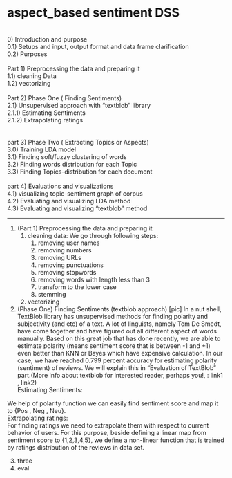 # aspect_based sentiment DSS

<br/>
0) Introduction and purpose<br/>
0.1) Setups and input, output format and data frame clarification<br/>
	0.2) Purposes <br/>
<br/>
Part 1) Preprocessing the data and preparing it<br/>
	1.1) cleaning Data<br/>
	1.2) vectorizing <br/>
<br/>
Part 2) Phase One ( Finding Sentiments)  <br/>
	2.1) Unsupervised approach with “textblob” library<br/>
		2.1.1) Estimating Sentiments<br/>
		2.1.2) Extrapolating ratings <br/>
<br/>
<br/>
part 3) Phase Two ( Extracting Topics or Aspects)<br/>
	3.0) Training LDA model <br/>
	3.1) Finding soft/fuzzy clustering of words <br/>
	3.2) Finding words distribution for each Topic<br/>
	3.3) Finding Topics-distribution for each document<br/>
<br/>
part 4) Evaluations and visualizations <br/>
	4.1) visualizing topic-sentiment graph of corpus <br/>
	4.2) Evaluating and visualizing LDA method<br/>
	4.3)  Evaluating and visualizing “textblob” method
<br/>

----------------------

1. (Part 1) Preprocessing the data and preparing it
	1. cleaning data: We go through following steps:
		1.	removing user names
		2.	removing numbers
		3.	removing URLs
		4.	removing punctuations
		5.	removing stopwords
		6.	removing words with length less than 3
		7.	transform to the lower case
		8.	stemming
	2) vectorizing
2. (Phase One) Finding Sentiments (textblob approach)
[pic]
In a nut shell, TextBlob library has unsupervised methods for finding polarity and subjectivity (and etc) of a text. A lot of linguists, namely Tom De Smedt, have come together and have figured out all different aspect of words manually. Based on this great job that has done recently, we are able to estimate polarity (means sentiment score that is between -1 and +1) even better than KNN or Bayes which have expensive calculation. In our case, we have reached 0.799 percent accuracy for estimating polarity (sentiment) of reviews. We will explain this in “Evaluation of TextBlob” part.(More info about textblob for interested reader, perhaps you!, : link1 , link2) <br/>
Estimating Sentiments:<br/>

We help of polarity function we can easily find sentiment score and map it to {Pos , Neg , Neu}.<br/>
Extrapolating ratings: <br/>
For finding ratings we need to extrapolate them with respect to current behavior of users. For this purpose, beside defining a linear map from sentiment score to {1,2,3,4,5}, we define a non-linear function that is trained by ratings distribution of the reviews in data set. <br/>

3. three
4. eval 
